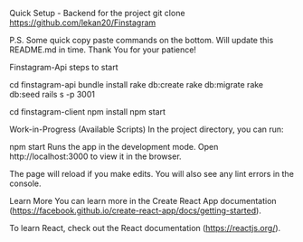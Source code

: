 Quick Setup - Backend for the project
git clone https://github.com/lekan20/Finstagram

P.S. Some quick copy paste commands on the bottom. Will update this README.md in time. Thank You for your patience!

Finstagram-Api steps to start

cd finstagram-api
bundle install
rake db:create
rake db:migrate
rake db:seed
rails s -p 3001


cd finstagram-client
npm install
npm start

Work-in-Progress (Available Scripts)
In the project directory, you can run:

npm start
Runs the app in the development mode.
Open http://localhost:3000 to view it in the browser.

The page will reload if you make edits.
You will also see any lint errors in the console.

Learn More
You can learn more in the Create React App documentation (https://facebook.github.io/create-react-app/docs/getting-started).

To learn React, check out the React documentation (https://reactjs.org/).
